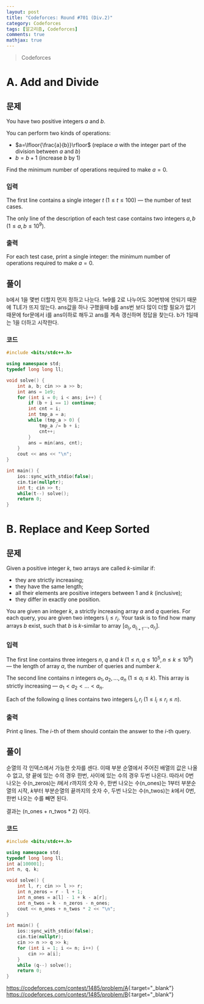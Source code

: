```yaml
---
layout: post
title: "Codeforces: Round #701 (Div.2)"
category: Codeforces
tags: [알고리즘, Codeforces]
comments: true
mathjax: true
---
```


> Codeforces

# A. Add and Divide
## 문제
You have two positive integers $a$ and $b$.

You can perform two kinds of operations:

* $a=\lfloor{\frac{a}{b}}\rfloor$ (replace $a$ with the integer part of the division between $a$ and $b$)
* $b=b+1$ (increase $b$ by $1$)

Find the minimum number of operations required to make $a = 0$.

### 입력
The first line contains a single integer $t$ $(1≤t≤100)$ — the number of test cases.

The only line of the description of each test case contains two integers $a,b$ $(1≤a,b≤10^9)$.

### 출력
For each test case, print a single integer: the minimum number of operations required to make $a=0$.

## 풀이
b에서 1을 몇번 더할지 먼저 정하고 나눈다. 1e9를 2로 나누어도 30번밖에 안되기 때문에 TLE가 뜨지 않는다. ans값을 하나 구했을때 b를 ans번 보다 많이 더할 필요가 없기 때문에 for문에서 i를 ans이하로 해두고 ans를 계속 갱신하며 정답을 찾는다. b가 1일때는 1을 더하고 시작한다.

### 코드
```c++
#include <bits/stdc++.h>

using namespace std;
typedef long long ll;

void solve() {
    int a, b; cin >> a >> b;
    int ans = 1e9;
    for (int i = 0; i < ans; i++) {
        if (b + i == 1) continue;
        int cnt = i;
        int tmp_a = a;
        while (tmp_a > 0) {
            tmp_a /= b + i;
            cnt++;
        }
        ans = min(ans, cnt);
    }
    cout << ans << "\n";
}

int main() {
    ios::sync_with_stdio(false);
    cin.tie(nullptr);
    int t; cin >> t;
    while(t--) solve();
    return 0;
}

```

# B. Replace and Keep Sorted
## 문제
Given a positive integer $k$, two arrays are called $k$-similar if:

* they are strictly increasing;
* they have the same length;
* all their elements are positive integers between $1$ and $k$ (inclusive);
* they differ in exactly one position. 

You are given an integer $k$, a strictly increasing array $a$ and $q$ queries. For each query, you are given two integers ${l_i}\le{r_i}$. Your task is to find how many arrays $b$ exist, such that $b$ is $k$-similar to array $[a_{l_i},a_{l_{i+1}}...,a_{r_i}]$.

### 입력
The first line contains three integers $n$, $q$ and $k$ $(1≤n,q≤10^5, n≤k≤10^9)$ — the length of array $a$, the number of queries and number $k$.

The second line contains $n$ integers $a_1,a_2,...,a_n$ $(1≤a_i≤k)$. This array is strictly increasing  — $a_1 < a_2 < ... < a_n$.

Each of the following $q$ lines contains two integers $l_i, r_i$ $(1≤l_i≤r_i≤n)$.

### 출력
Print $q$ lines. The $i$-th of them should contain the answer to the $i$-th query.

## 풀이
순열의 각 인덱스에서 가능한 숫자를 센다. 이때 부분 순열에서 주어진 배열의 값은 나올 수 없고, 양 끝에 있는 수의 경우 한번, 사이에 있는 수의 경우 두번 나온다. 따라서 0번 나오는 수(n_zeros)는 $l$에서 $r$까지의 숫자 수, 한번 나오는 수(n_ones)는 1부터 부분순열의 시작, $k$부터 부분순열의 끝까지의 숫자 수, 두번 나오는 수(n_twos)는 $k$에서 0번, 한번 나오는 수를 빼면 된다.

결과는 (n_ones + n_twos * 2) 이다.

### 코드
```c++
#include <bits/stdc++.h>

using namespace std;
typedef long long ll;
int a[100001];
int n, q, k;

void solve() {
    int l, r; cin >> l >> r;
    int n_zeros = r - l + 1;
    int n_ones = a[l] - 1 + k - a[r];
    int n_twos = k - n_zeros - n_ones;
    cout << n_ones + n_twos * 2 << "\n";
}

int main() {
    ios::sync_with_stdio(false);
    cin.tie(nullptr);
    cin >> n >> q >> k;
    for (int i = 1; i <= n; i++) {
        cin >> a[i];
    }
    while (q--) solve();
    return 0;
}

```

<https://codeforces.com/contest/1485/problem/A>{:target="_blank"}<br>
<https://codeforces.com/contest/1485/problem/B>{:target="_blank"}

